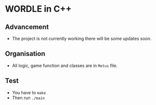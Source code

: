 # WORDLE in C++

## Advancement

- The project is not currently working there will be some updates soon.

## Organisation

- All logic, game function and classes are in `Motus` file.

## Test

- You have to `make`
- Then run `./main`
